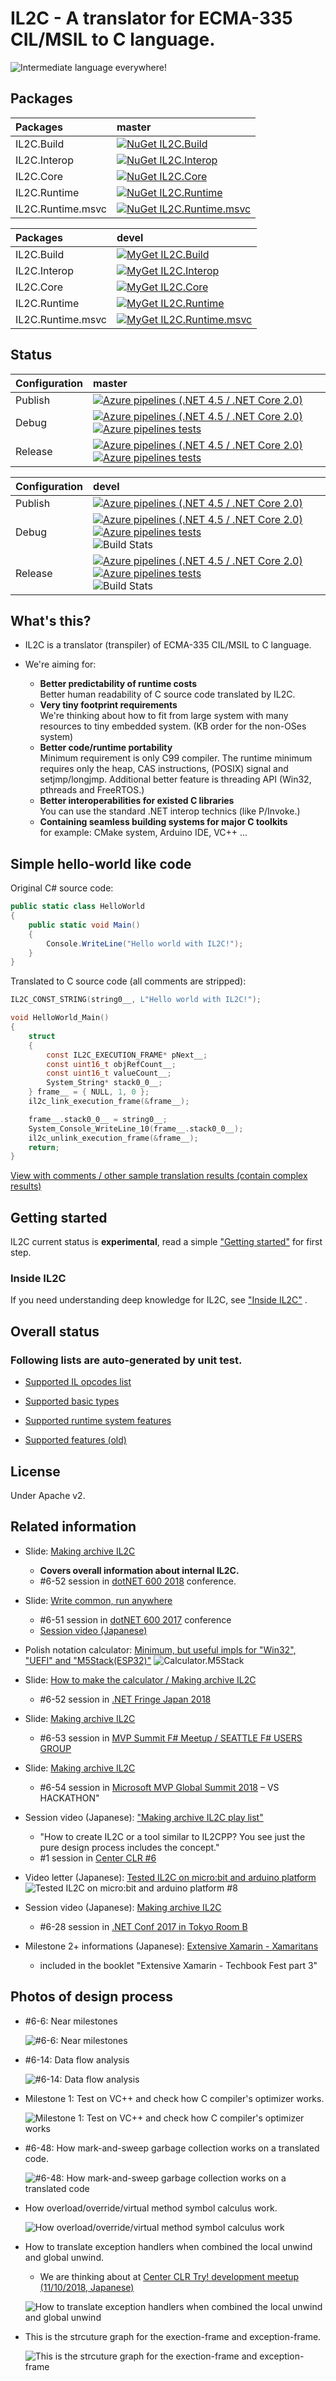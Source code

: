 # IL2C - A translator for ECMA-335 CIL/MSIL to C language.

![Intermediate language everywhere!](images/banner.png)

## Packages

| Packages | master |
|:---|:---|
| IL2C.Build | [![NuGet IL2C.Build](https://img.shields.io/nuget/v/IL2C.Build.svg?style=flat)](https://www.nuget.org/packages/IL2C.Build) |
| IL2C.Interop | [![NuGet IL2C.Interop](https://img.shields.io/nuget/v/IL2C.Interop.svg?style=flat)](https://www.nuget.org/packages/IL2C.Interop) |
| IL2C.Core | [![NuGet IL2C.Core](https://img.shields.io/nuget/v/IL2C.Core.svg?style=flat)](https://www.nuget.org/packages/IL2C.Core) |
| IL2C.Runtime | [![NuGet IL2C.Runtime](https://img.shields.io/nuget/v/IL2C.Runtime.svg?style=flat)](https://www.nuget.org/packages/IL2C.Runtime) |
| IL2C.Runtime.msvc | [![NuGet IL2C.Runtime.msvc](https://img.shields.io/nuget/v/IL2C.Runtime.msvc.svg?style=flat)](https://www.nuget.org/packages/IL2C.Runtime.msvc) |

| Packages | devel |
|:---|:---|
| IL2C.Build | [![MyGet IL2C.Build](https://img.shields.io/myget/il2c/v/IL2C.Core.svg?style=flat&label=myget)](https://www.myget.org/feed/il2c/package/nuget/IL2C.Build) |
| IL2C.Interop | [![MyGet IL2C.Interop](https://img.shields.io/myget/il2c/v/IL2C.Interop.svg?style=flat&label=myget)](https://www.myget.org/feed/il2c/package/nuget/IL2C.Interop) |
| IL2C.Core | [![MyGet IL2C.Core](https://img.shields.io/myget/il2c/v/IL2C.Core.svg?style=flat&label=myget)](https://www.myget.org/feed/il2c/package/nuget/IL2C.Core) |
| IL2C.Runtime | [![MyGet IL2C.Runtime](https://img.shields.io/myget/il2c/v/IL2C.Runtime.svg?style=flat&label=myget)](https://www.myget.org/feed/il2c/package/nuget/IL2C.Runtime) |
| IL2C.Runtime.msvc | [![MyGet IL2C.Runtime.msvc](https://img.shields.io/myget/il2c/v/IL2C.Runtime.msvc.svg?style=flat&label=myget)](https://www.myget.org/feed/il2c/package/nuget/IL2C.Runtime.msvc) |

## Status

|Configuration|master|
|:--|:--|
|Publish|[![Azure pipelines (.NET 4.5 / .NET Core 2.0)](https://kekyo.visualstudio.com/IL2C/_apis/build/status/IL2C-publish-master)](https://kekyo.visualstudio.com/IL2C/_build?definitionId=6)
|Debug|[![Azure pipelines (.NET 4.5 / .NET Core 2.0)](https://kekyo.visualstudio.com/IL2C/_apis/build/status/IL2C-master-Debug) ![Azure pipelines tests](https://img.shields.io/azure-devops/tests/kekyo/IL2C/2.svg)](https://kekyo.visualstudio.com/IL2C/_build?definitionId=2)
|Release|[![Azure pipelines (.NET 4.5 / .NET Core 2.0)](https://kekyo.visualstudio.com/IL2C/_apis/build/status/IL2C-master-Release) ![Azure pipelines tests](https://img.shields.io/azure-devops/tests/kekyo/IL2C/3.svg)](https://kekyo.visualstudio.com/IL2C/_build?definitionId=3)


|Configuration|devel|
|:--|:--|
|Publish|[![Azure pipelines (.NET 4.5 / .NET Core 2.0)](https://kekyo.visualstudio.com/IL2C/_apis/build/status/IL2C-publish-devel)](https://kekyo.visualstudio.com/IL2C/_build?definitionId=6)
|Debug|[![Azure pipelines (.NET 4.5 / .NET Core 2.0)](https://kekyo.visualstudio.com/IL2C/_apis/build/status/IL2C-devel-Debug) ![Azure pipelines tests](https://img.shields.io/azure-devops/tests/kekyo/IL2C/4.svg)](https://kekyo.visualstudio.com/IL2C/_build?definitionId=4)<br>![Build Stats](https://buildstats.info/azurepipelines/chart/kekyo/IL2C/4?includeBuildsFromPullRequest=false)|
|Release|[![Azure pipelines (.NET 4.5 / .NET Core 2.0)](https://kekyo.visualstudio.com/IL2C/_apis/build/status/IL2C-devel-Release) ![Azure pipelines tests](https://img.shields.io/azure-devops/tests/kekyo/IL2C/5.svg)](https://kekyo.visualstudio.com/IL2C/_build?definitionId=5)<br>![Build Stats](https://buildstats.info/azurepipelines/chart/kekyo/IL2C/5?includeBuildsFromPullRequest=false)|

## What's this?

* IL2C is a translator (transpiler) of ECMA-335 CIL/MSIL to C language.

* We're aiming for:
  * **Better predictability of runtime costs**  
  Better human readability of C source code translated by IL2C.
  * **Very tiny footprint requirements**  
  We're thinking about how to fit from large system with many resources to tiny embedded system. (KB order for the non-OSes system)
  * **Better code/runtime portability**  
  Minimum requirement is only C99 compiler. The runtime minimum requires only the heap, CAS instructions, (POSIX) signal and setjmp/longjmp. Additional better feature is threading API (Win32, pthreads and FreeRTOS.)
  * **Better interoperabilities for existed C libraries**  
  You can use the standard .NET interop technics (like P/Invoke.)
  * **Containing seamless building systems for major C toolkits**  
  for example: CMake system, Arduino IDE, VC++ ...

## Simple hello-world like code

Original C# source code:

```csharp
public static class HelloWorld
{
    public static void Main()
    {
        Console.WriteLine("Hello world with IL2C!");
    }
}
```

Translated to C source code (all comments are stripped):

```c
IL2C_CONST_STRING(string0__, L"Hello world with IL2C!");

void HelloWorld_Main()
{
    struct
    {
        const IL2C_EXECUTION_FRAME* pNext__;
        const uint16_t objRefCount__;
        const uint16_t valueCount__;
        System_String* stack0_0__;
    } frame__ = { NULL, 1, 0 };
    il2c_link_execution_frame(&frame__);

    frame__.stack0_0__ = string0__;
    System_Console_WriteLine_10(frame__.stack0_0__);
    il2c_unlink_execution_frame(&frame__);
    return;
}
```

[View with comments / other sample translation results (contain complex results)](docs/sample-translation-results.md)

## Getting started

IL2C current status is **experimental**, read a simple ["Getting started"](docs/getting-started.md) for first step.

### Inside IL2C

If you need understanding deep knowledge for IL2C, see ["Inside IL2C"](docs/inside-il2c.md) .

## Overall status

### Following lists are auto-generated by unit test.

* [Supported IL opcodes list](docs/supported-opcodes.md)

* [Supported basic types](docs/supported-basic-types.md)

* [Supported runtime system features](docs/supported-runtime-system-features.md)

* [Supported features (old)](docs/supported-features.md)

## License

Under Apache v2.

## Related information

* Slide: [Making archive IL2C](https://www.slideshare.net/kekyo/making-archive-il2c-655-dotnet600-2018)

  * **Covers overall information about internal IL2C.**
  * #6-52 session in [dotNET 600 2018](https://centerclr.connpass.com/event/101479/) conference.

* Slide: [Write common, run anywhere](https://www.slideshare.net/kekyo/write-common-run-anywhere)
  * #6-51 session in [dotNET 600 2017](https://centerclr.connpass.com/event/71414/)
 conference
  * [Session video (Japanese)](http://bit.ly/2DiaoKZ)
  
* Polish notation calculator:  [Minimum, but useful impls for "Win32", "UEFI" and "M5Stack(ESP32)"](samples/Calculator)
  ![Calculator.M5Stack](images/Calculator.M5Stack.jpg)

* Slide: [How to make the calculator / Making archive IL2C](https://www.slideshare.net/kekyo/how-to-make-the-calculator)
  * #6-52 session in [.NET Fringe Japan 2018](https://dotnetfringe-japan.connpass.com/event/74536/)

* Slide: [Making archive IL2C](https://www.slideshare.net/kekyo/mvp-summit-f-meetup-making-archive-il2c-653)
  * #6-53 session in [MVP Summit F# Meetup / SEATTLE F# USERS GROUP](https://www.meetup.com/en-US/FSharpSeattle/events/247905452/)

* Slide: [Making archive IL2C](https://www.slideshare.net/kekyo/making-archive-il2c-654-at-mvp-summit-2018-vs-hackathon)
  * #6-54 session in [Microsoft MVP Global Summit 2018](https://mvp.microsoft.com/en-us/Summit/Agenda)
 – VS HACKATHON"

* Session video (Japanese): ["Making archive IL2C play list"](http://bit.ly/2xtu4MH)
  * "How to create IL2C or a tool similar to IL2CPP? You see just the pure design process includes the concept."
  * #1 session in [Center CLR #6](https://centerclr.connpass.com/)

* Video letter (Japanese): [Tested IL2C on micro:bit and arduino platform](http://bit.ly/2xGFo9J)
  ![Tested IL2C on micro:bit and arduino platform #8](images/microbit.jpg)

* Session video (Japanese): [Making archive IL2C](http://bit.ly/2hI1jTb)
  * #6-28 session in [.NET Conf 2017 in Tokyo Room B](https://csugjp.connpass.com/event/66004/)

* Milestone 2+ informations (Japanese): [Extensive Xamarin - Xamaritans](http://bit.ly/2ycNVzW)
  * included in the booklet "Extensive Xamarin - Techbook Fest part 3"

## Photos of design process

* #6-6: Near milestones

  ![#6-6: Near milestones](images/IMG_20170917_194810.jpg)

* #6-14: Data flow analysis

  ![#6-14: Data flow analysis](images/IMG_20170926_225355.jpg)

* Milestone 1: Test on VC++ and check how C compiler's optimizer works.

  ![Milestone 1: Test on VC++ and check how C compiler's optimizer works](images/il2c1.png)

* #6-48: How mark-and-sweep garbage collection works on a translated code.

  ![#6-48: How mark-and-sweep garbage collection works on a translated code](images/IMG_20171130_200549.jpg)

* How overload/override/virtual method symbol calculus work.

  ![How overload/override/virtual method symbol calculus work](images/IMG_20181028_165314.jpg)
  
* How to translate exception handlers when combined the local unwind and global unwind.
  * We are thinking about at [Center CLR Try! development meetup (11/10/2018, Japanese)](https://centerclr.connpass.com/event/107981/)

  ![How to translate exception handlers when combined the local unwind and global unwind](images/IMG_20181110_181756.jpg)
    
* This is the strcuture graph for the exection-frame and exception-frame.

  ![This is the strcuture graph for the exection-frame and exception-frame](images/IMG_20181112_120412.jpg)
